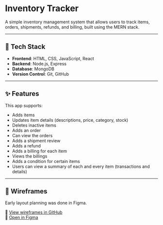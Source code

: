 # Inventory Tracker

A simple inventory management system that allows users to track items, orders, shipments, refunds, and billing, built using the MERN stack.

---

## 🔧 Tech Stack
- **Frontend**: HTML, CSS, JavaScript, React
- **Backend**: Node.js, Express
- **Database**: MongoDB
- **Version Control**: Git, GitHub

---

## ✨ Features

This app supports:

- Adds items
- Updates item details (descriptions, price, category, stock)
- Deletes inactive items
- Adds an order
- Can view the orders
- Adds a shipment review
- Adds a refund
- Adds a billing for each item
- Views the billings
- Adds a condition for certain items
- Users can view a summary of each and every item (transactions and details)

---

## 🧩 Wireframes

Early layout planning was done in Figma.

📁 [View wireframes in GitHub](wireframes-v1)  
🔗 [Open in Figma](https://www.figma.com/design/Z0tkiMeNWfYPXXa3pjQEeA/Inventory-Tracker?node-id=0-1&t=q4bf7N29OjiJG0N6-1)
